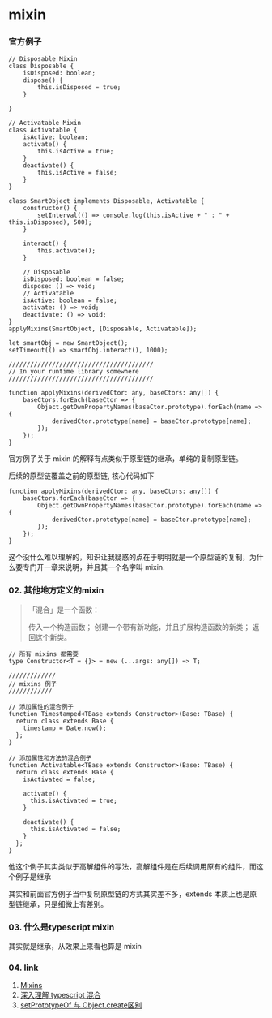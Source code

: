 # mixin

### 官方例子

```
// Disposable Mixin
class Disposable {
    isDisposed: boolean;
    dispose() {
        this.isDisposed = true;
    }

}

// Activatable Mixin
class Activatable {
    isActive: boolean;
    activate() {
        this.isActive = true;
    }
    deactivate() {
        this.isActive = false;
    }
}

class SmartObject implements Disposable, Activatable {
    constructor() {
        setInterval(() => console.log(this.isActive + " : " + this.isDisposed), 500);
    }

    interact() {
        this.activate();
    }

    // Disposable
    isDisposed: boolean = false;
    dispose: () => void;
    // Activatable
    isActive: boolean = false;
    activate: () => void;
    deactivate: () => void;
}
applyMixins(SmartObject, [Disposable, Activatable]);

let smartObj = new SmartObject();
setTimeout(() => smartObj.interact(), 1000);

////////////////////////////////////////
// In your runtime library somewhere
////////////////////////////////////////

function applyMixins(derivedCtor: any, baseCtors: any[]) {
    baseCtors.forEach(baseCtor => {
        Object.getOwnPropertyNames(baseCtor.prototype).forEach(name => {
            derivedCtor.prototype[name] = baseCtor.prototype[name];
        });
    });
}
```

官方例子关于 mixin 的解释有点类似于原型链的继承，单纯的复制原型链。

后续的原型链覆盖之前的原型链, 核心代码如下

```
function applyMixins(derivedCtor: any, baseCtors: any[]) {
    baseCtors.forEach(baseCtor => {
        Object.getOwnPropertyNames(baseCtor.prototype).forEach(name => {
            derivedCtor.prototype[name] = baseCtor.prototype[name];
        });
    });
}
```

这个没什么难以理解的，知识让我疑惑的点在于明明就是一个原型链的复制，为什么要专门开一章来说明，并且其一个名字叫 mixin.

### 02. 其他地方定义的mixin

> 「混合」是一个函数：
> 
> 传入一个构造函数；
> 创建一个带有新功能，并且扩展构造函数的新类；
> 返回这个新类。

```
// 所有 mixins 都需要
type Constructor<T = {}> = new (...args: any[]) => T;

/////////////
// mixins 例子
////////////

// 添加属性的混合例子
function Timestamped<TBase extends Constructor>(Base: TBase) {
  return class extends Base {
    timestamp = Date.now();
  };
}

// 添加属性和方法的混合例子
function Activatable<TBase extends Constructor>(Base: TBase) {
  return class extends Base {
    isActivated = false;

    activate() {
      this.isActivated = true;
    }

    deactivate() {
      this.isActivated = false;
    }
  };
}
```
他这个例子其实类似于高解组件的写法，高解组件是在后续调用原有的组件，而这个例子是继承

其实和前面官方例子当中复制原型链的方式其实差不多，extends 本质上也是原型链继承，只是细微上有差别。

### 03. 什么是typescript mixin

其实就是继承，从效果上来看也算是 mixin

### 04. link

1. [Mixins](https://www.tslang.cn/docs/handbook/mixins.html)
2. [深入理解 typescript 混合](https://jkchao.github.io/typescript-book-chinese/typings/mixins.html#%E5%88%9B%E5%BB%BA%E4%B8%80%E4%B8%AA%E6%9E%84%E9%80%A0%E5%87%BD%E6%95%B0)
3. [setPrototypeOf 与 Object.create区别](https://juejin.cn/post/6844903527941144589)